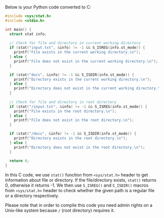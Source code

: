 Below is your Python code converted to C:

```c
#include <sys/stat.h>
#include <stdio.h>

int main() {
  struct stat info;
  
  // Check for file and directory in current working directory
  if (stat("input.txt", &info) != -1 && S_ISREG(info.st_mode)) {
    printf("File exists in the current working directory.\n");
  } else {
    printf("File does not exist in the current working directory.\n");
  }

  if (stat("docs", &info) != -1 && S_ISDIR(info.st_mode)) {
    printf("Directory exists in the current working directory.\n");
  } else {
    printf("Directory does not exist in the current working directory.\n");
  }
  
  // Check for file and directory in root directory
  if (stat("/input.txt", &info) != -1 && S_ISREG(info.st_mode)) {
    printf("File exists in the root directory.\n");
  } else {
    printf("File does not exist in the root directory.\n");
  }

  if (stat("/docs", &info) != -1 && S_ISDIR(info.st_mode)) {
    printf("Directory exists in the root directory.\n");
  } else {
    printf("Directory does not exist in the root directory.\n");
  }
  
  return 0;
}
```
In this C code, we use `stat()` function from `<sys/stat.h>` header to get information about file or directory. If the file/directory exists, `stat()` returns 0, otherwise it returns -1. We then use `S_ISREG()` and `S_ISDIR()` macros from `<sys/stat.h>` header to check whether the given path is a regular file or a directory respectively.

Please note that in order to compile this code you need admin rights on a Unix-like system because `/` (root directory) requires it.
